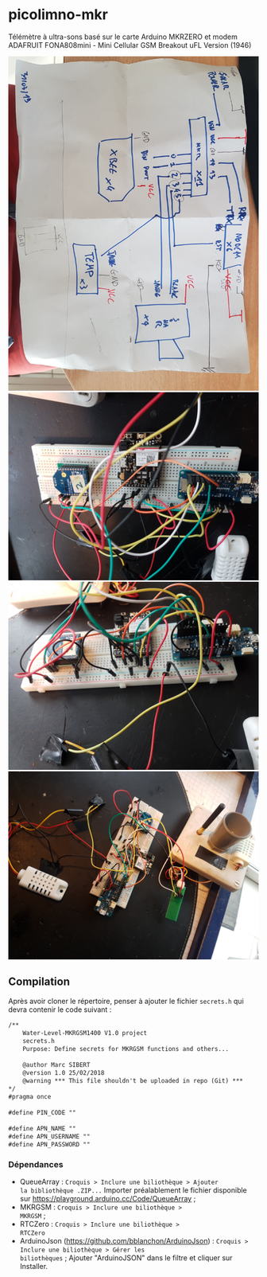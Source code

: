# picolimno-mkr

Télémètre à ultra-sons basé sur le carte Arduino MKRZERO et modem ADAFRUIT  FONA808mini - Mini Cellular GSM Breakout uFL Version (1946)

![plan](doc/electroniquepico2019..jpg)
![breadboard](doc/BB1.jpg)
![breadboard](doc/BB2.jpg)
![breadboard](doc/BB3.jpg)


## Compilation
Après avoir cloner le répertoire, penser à ajouter le fichier
<code>secrets.h</code> qui devra contenir le code suivant :

```
/**
    Water-Level-MKRGSM1400 V1.0 project
    secrets.h
    Purpose: Define secrets for MKRGSM functions and others...
  
    @author Marc SIBERT
    @version 1.0 25/02/2018
    @warning *** This file shouldn't be uploaded in repo (Git) ***
*/
#pragma once

#define PIN_CODE ""

#define APN_NAME ""
#define APN_USERNAME ""
#define APN_PASSWORD ""
```

### Dépendances
* QueueArray : 
  <code>Croquis > Inclure une biliothèque >  Ajouter la bibliothèque .ZIP...</code> Importer préalablement le fichier disponible sur https://playground.arduino.cc/Code/QueueArray  ;
* MKRGSM :
  <code>Croquis > Inclure une biliothèque > MKRGSM</code> ;
* RTCZero :
  <code>Croquis > Inclure une biliothèque > RTCZero</code>
* ArduinoJson (https://github.com/bblanchon/ArduinoJson) :
  <code>Croquis > Inclure une biliothèque > Gérer les biliothèques</code> ; Ajouter "ArduinoJSON" dans le filtre et cliquer sur Installer.


